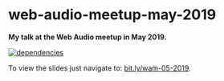 # web-audio-meetup-may-2019

**My talk at the Web Audio meetup in May 2019.**

[![dependencies](https://img.shields.io/david/chrisguttandin/web-audio-meetup-may-2019.svg?style=flat-square)](https://www.npmjs.com/package/web-audio-meetup-may-2019)

To view the slides just navigate to: [bit.ly/wam-05-2019](https://bit.ly/wam-05-2019).
